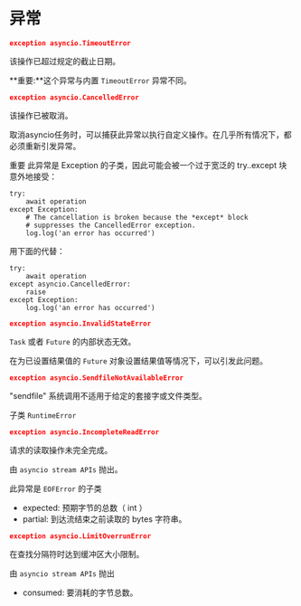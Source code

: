 # 异常

<font color='red'>**`exception asyncio.TimeoutError`**</font>

该操作已超过规定的截止日期。

**重要:**这个异常与内置 `TimeoutError` 异常不同。


<font color='red'>**`exception asyncio.CancelledError`**</font>

该操作已被取消。

取消asyncio任务时，可以捕获此异常以执行自定义操作。在几乎所有情况下，都必须重新引发异常。

重要 此异常是 Exception 的子类，因此可能会被一个过于宽泛的 try..except 块意外地接受：

	try:
	    await operation
	except Exception:
	    # The cancellation is broken because the *except* block
	    # suppresses the CancelledError exception.
	    log.log('an error has occurred')

用下面的代替：

	try:
	    await operation
	except asyncio.CancelledError:
	    raise
	except Exception:
	    log.log('an error has occurred')

<font color='red'>**`exception asyncio.InvalidStateError`**</font>

`Task` 或者 `Future` 的内部状态无效。

在为已设置结果值的 `Future` 对象设置结果值等情况下，可以引发此问题。

<font color='red'>**`exception asyncio.SendfileNotAvailableError`**</font>

"sendfile" 系统调用不适用于给定的套接字或文件类型。

子类 `RuntimeError`


<font color='red'>**`exception asyncio.IncompleteReadError`**</font> 

请求的读取操作未完全完成。

由 `asyncio stream APIs` 抛出。

此异常是 `EOFError` 的子类

- expected: 预期字节的总数（ int ）
- partial: 到达流结束之前读取的 bytes 字符串。


<font color='red'>**`exception asyncio.LimitOverrunError`**</font> 

在查找分隔符时达到缓冲区大小限制。

由 `asyncio stream APIs` 抛出



- consumed: 要消耗的字节总数。 